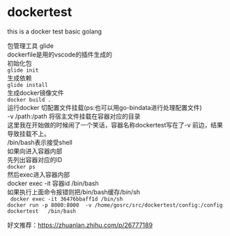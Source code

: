 # dockertest
this is a docker test basic golang<br>

包管理工具 glide<br>
dockerfile是用的vscode的插件生成的<br>
初始化包<br>
`glide init`<br>
生成依赖<br>
`glide install`<br>
生成docker镜像文件<br>
`docker build .`<br>
运行docker 切配置文件挂载(ps:也可以用go-bindata进行处理配置文件)<br>
-v /path:/path 将宿主文件挂载在容器对应的目录<br>
这里我在开始做的时候闹了一个笑话，容器名称dockertest写在了-v 前边，结果导致挂载不上。<br>
/bin/bash表示接受shell<br>
如果向进入容器内部<br>
  先列出容器对应的ID<br>
   `docker ps`<br>
  然后exec进入容器内部<br>
   docker exec -it 容器id /bin/bash<br>
   如果执行上面命令报错则把/bin/bash缓存/bin/sh<br>
  ` docker exec -it 36476bbaff1d /bin/sh`<br>
`docker run -p 8000:8000  -v /home/gosrc/src/dockertest/config:/config dockertest   /bin/bash`


好文推荐：https://zhuanlan.zhihu.com/p/26777189

